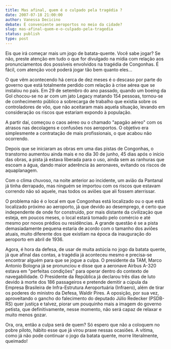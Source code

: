 ```yaml
---
title: Mas afinal, quem é o culpado pela tragédia ?
date: 2007-07-18 21:00:00
author: Vanessa Decicino
debate: É conveniente aeroportos no meio da cidade?
slug: mas-afinal-quem-e-o-culpado-pela-tragedia
status: publish 
type: post
---
```


Eis que irá começar mais um jogo de batata-quente. Você sabe jogar? Se não, preste atenção em tudo o que for divulgado na mídia com relação aos pronunciamentos dos possíveis envolvidos na tragédia de Congonhas. É fácil, com atenção você poderá jogar tão bem quanto eles...  

O que vêm acontecendo há cerca de dez meses é o descaso por parte do governo que está totalmente perdido com relação à crise aérea que se instalou no país. Em 29 de setembro do ano passado, quando um boeing da Gol chocou-se no ar com um jato Legacy matando 154 pessoas, tornou-se de conhecimento público a sobrecarga de trabalho que existia sobre os controladores de vôo, que não aceitaram mais aquela situação, levando em consideração os riscos que estariam expondo à população.  

A partir daí, começou o caos aéreo ou o chamado "apagão aéreo" com os atrasos nas decolagens e confusões nos aeroportos. O objetivo era simplesmente a contratação de mais profissionais, o que acabou não ocorrendo.  

Depois que se iniciaram as obras em uma das pistas de Congonhas, o transtorno aumentou ainda mais e no dia 30 de junho, 45 dias após o início das obras, a pista já estava liberada para o uso, ainda sem as ranhuras que escoam a água, dando maior aderência às aeronaves, evitando os riscos de aquaplanagem.   

Com o clima chuvoso, na noite anterior ao incidente, um avião da Pantanal já tinha derrapado, mas ninguém se importou com os riscos que estavam correndo não só aquele, mas todos os aviões que ali fossem aterrissar.  

O problema não é o local em que Congonhas está localizado ou o que está localizado próximo ao aeroporto, já que devido ao desemprego, é certo que independente de onde for construído, por mais distante da civilização que esteja, em poucos meses, o local estará tomado pelo comércio e até mesmo por novos prédios ou residências. A grande questão é se a pista demasiadamente pequena estaria de acordo com o tamanho dos aviões atuais, muito diferente dos que existiam na época da inauguração do aeroporto em abril de 1936.   

Agora, é hora da defesa, de usar de muita astúcia no jogo da batata quente, já que afinal das contas, a tragédia já aconteceu mesmo e precisa-se encontrar alguém para que se jogue a culpa. O presidente da TAM, Marco Antonio Bologna já se pronunciou e disse que a aeronave Airbus A-320 estava em "perfeitas condições" para operar dentro do contexto de navegabilidade. O Presidente da República já declarou três dias de luto devido à morte dos 186 passageiros e pretende demitir a cúpula da Empresa Brasileira de Infra-Estrutura Aeroportuária (Infraero), além de tirar os poderes do ministro da Defesa, Waldir Pires. A oposição, por sua vez, aproveitando o gancho do falecimento do deputado Júlio Redecker (PSDB-RS) quer justiça e talvez, piorar um pouquinho mais a imagem do governo petista, que definitivamente, nesse momento, não será capaz de relaxar e muito menos gozar.  

Ora, ora, então a culpa será de quem? Só espero que não a coloquem no pobre piloto, hábito esse que já virou praxe nessas ocasiões. A vítima, como já não pode continuar o jogo da batata quente, morre literalmente, queimado!
